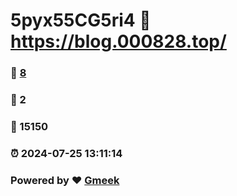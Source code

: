 # 5pyx55CG5ri4 :link: https://blog.000828.top/ 
### :page_facing_up: [8](https://blog.000828.top//tag.html) 
### :speech_balloon: 2 
### :hibiscus: 15150 
### :alarm_clock: 2024-07-25 13:11:14 
### Powered by :heart: [Gmeek](https://github.com/Meekdai/Gmeek)
